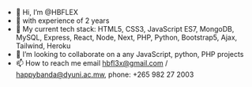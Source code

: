 - 👋 Hi, I’m @HBFLEX
- 👀 with experience of 2 years
- 🌱 My current tech stack: HTML5, CSS3, JavaScript ES7, MongoDB, MySQL, Express, React, Node, Next, PHP, Python, Bootstrap5, Ajax, Tailwind, Heroku
- 💞️ I’m looking to collaborate on a any JavaScript, python, PHP projects
- 📫 How to reach me email hbfl3x@gmail.com / happybanda@dyuni.ac.mw, phone: +265 982 27 2003

<!---
HBFLEX/HBFLEX is a ✨ special ✨ repository because its `README.md` (this file) appears on your GitHub profile.
You can click the Preview link to take a look at your changes.
--->
